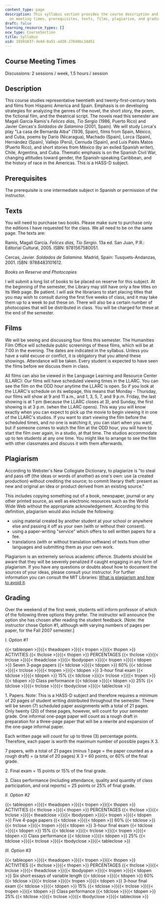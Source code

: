```yaml
---
content_type: page
description: This syllabus section provides the course description and information
  on meeting times, prerequisites, texts, films, plagiarism, and grading.
draft: false
learning_resource_types: []
ocw_type: CourseSection
title: Syllabus
uid: 16591637-3e4d-0a51-ad28-27640bc18d51
---
```

## Course Meeting Times

Discussions: 2 sessions / week, 1.5 hours / session

## Description

This course studies representative twentieth and twenty-first-century texts and films from Hispanic America and Spain. Emphasis is on developing strategies for analyzing the genres of the novel, the short story, the poem, the fictional film, and the theatrical script. The novels read this semester are Magali García Ramis's *Felices días, Tío Sergio* (1986, Puerto Rico) and Javier Cercas's *Soldados de Salamina* (2001, Spain). We will study Lorca's play "La casa de Bernarda Alba" (1936, Spain), films from Spain, México, and Cuba, poems by Darío (Nicaragua), Machado (Spain), Lorca (Spain), Hernández (Spain), Vallejo (Perú), Cernuda (Spain), and Luis Palés Matos (Puerto Rico), and short stories from México (by an exiled Spanish writer), Chile, Argentina, and Cuba. Thematic emphasis is on the Spanish Civil War, changing attitudes toward gender, the Spanish-speaking Caribbean, and the history of race in the Americas. This is a HASS-D subject.

## Prerequisites

The prerequisite is one intermediate subject in Spanish or permission of the instructor.

## Texts

You will need to purchase two books. Please make sure to purchase only the editions I have requested for the class. We all need to be on the same page. The texts are:

Ramis, Magali García. *Felices días, Tío Sergio*. 13a ed. San Juan, P.R.: Editorial Cultural, 2005. ISBN: 9781567580051.

Cercas, Javier. *Soldados de Salamina*. Madrid, Spain: Tusquets-Andanzas, 2001. ISBN: 9788483101612.

*Books on Reserve and Photocopies*

I will submit a long list of books to be placed on reserve for this subject. At the beginning of the semester, the Library may still have only a few titles on its Web page. Be patient. I will ask the librarians to start placing titles that you may wish to consult during the first five weeks of class, and it may take them up to a week to put these on. There will also be a certain number of photocopies that will be distributed in class. You will be charged for these at the end of the semester.

## Films

We will be seeing and discussing four films this semester. The Humanities Film Office will schedule public screenings of these films, which will be at 7:00 in the evening. The dates are indicated in the syllabus. Unless you have a valid excuse or conflict, it is obligatory that you attend these showings. Attendance will be taken. Every student is expected to have seen the films before we discuss them in class.

All films can also be viewed in the Language Learning and Resource Center (LLARC): Our films will have scheduled viewing times in the LLARC. You can see the film on the ODD hour anytime the LLARC is open. So if you look at the LLARC's schedule on its webpage, this means that Monday - Thursday, our films will show at 9 and 11 a.m., and 1, 3, 5, 7, and 9 p.m. Friday, the last showing is at 1 pm (because the LLARC closes at 3), and Sunday, the first showing is at 3 p.m. (when the LLARC opens). This way you will know exactly when you can expect to pick up the movie to begin viewing it in one of the LLARC's studios. If you want to start viewing the film before the scheduled times, and no one is watching it, you can start when you want, but if someone comes to watch the film at the ODD hour, you will have to start the film over again, in a studio, at that time. The studios accommodate up to ten students at any one time. You might like to arrange to see the film with other classmates and discuss it with them afterwards.

## Plagiarism

According to Webster's New Collegiate Dictionary, to plagiarize is "to steal and pass off (the ideas or words of another) as one's own: use (a created production) without crediting the source; to commit literary theft: present as new and original an idea or product derived from an existing source."

This includes copying something out of a book, newspaper, journal or any other printed source, as well as electronic resources such as the World Wide Web without the appropriate acknowledgement. According to this definition, plagiarism would also include the following:

- using material created by another student at your school or anywhere else and passing it off as your own (with or without their consent).
- using a paper-writing "service" which offers to sell written papers for a fee.
- translations (with or without translation software) of texts from other languages and submitting them as your own work.

Plagiarism is an extremely serious academic offence. Students should be aware that they will be severely penalized if caught engaging in any form of plagiarism. If you have any questions or doubts about how to document the sources of your ideas, please consult your instructor. For further information you can consult the MIT Libraries: [What is plagiarism and how to avoid it](http://libguides.mit.edu/content.php?pid=80743&sid=598642#1885811).

## Grading

Over the weekend of the first week, students will inform professor of which of the following three options they prefer. The instructor will announce the option she has chosen after reading the student feedback. \[Note: the instructor chose Option #1, although with varying numbers of pages per paper, for the Fall 2007 semester.\]

*I. Option #1*

{{< tableopen >}}{{< theadopen >}}{{< tropen >}}{{< thopen >}}
ACTIVITIES
{{< thclose >}}{{< thopen >}}
PERCENTAGES
{{< thclose >}}{{< trclose >}}{{< theadclose >}}{{< tbodyopen >}}{{< tropen >}}{{< tdopen >}}
Seven 3-page papers
{{< tdclose >}}{{< tdopen >}}
60%
{{< tdclose >}}{{< trclose >}}{{< tropen >}}{{< tdopen >}}
3-hour final exam
{{< tdclose >}}{{< tdopen >}}
15%
{{< tdclose >}}{{< trclose >}}{{< tropen >}}{{< tdopen >}}
Class performance
{{< tdclose >}}{{< tdopen >}}
25%
{{< tdclose >}}{{< trclose >}}{{< tbodyclose >}}{{< tableclose >}}

1\. Papers. Note: This is a HASS-D subject and therefore requires a minimum of 20 pages of student writing distributed throughout the semester. There will be seven (7) scheduled paper assignments with a total of 21 pages. Only twenty (20) of these pages, however, will count for your semester grade. One informal one-page paper will count as a rough draft in preparation for a three-page paper that will be a rewrite and expansion of the one-page informal paper.

Each written page will count for up to three (3) percentage points. Therefore, each paper is worth the maximum number of possible pages X 3.

7 papers, with a total of 21 pages (minus 1 page = the paper counted as a rough draft) = (a total of 20 pages) X 3 = 60 points, or 60% of the final grade.

2\. Final exam = 15 points or 15% of the final grade.

3\. Class performance (including attendance, quality and quantity of class participation, and oral reports) = 25 points or 25% of final grade.

*II. Option #2*

{{< tableopen >}}{{< theadopen >}}{{< tropen >}}{{< thopen >}}
ACTIVITIES
{{< thclose >}}{{< thopen >}}
PERCENTAGES
{{< thclose >}}{{< trclose >}}{{< theadclose >}}{{< tbodyopen >}}{{< tropen >}}{{< tdopen >}}
Five 4-page papers
{{< tdclose >}}{{< tdopen >}}
60%
{{< tdclose >}}{{< trclose >}}{{< tropen >}}{{< tdopen >}}
3-hour final exam
{{< tdclose >}}{{< tdopen >}}
15%
{{< tdclose >}}{{< trclose >}}{{< tropen >}}{{< tdopen >}}
Class performance
{{< tdclose >}}{{< tdopen >}}
25%
{{< tdclose >}}{{< trclose >}}{{< tbodyclose >}}{{< tableclose >}}

*III. Option #3*

{{< tableopen >}}{{< theadopen >}}{{< tropen >}}{{< thopen >}}
ACTIVITIES
{{< thclose >}}{{< thopen >}}
PERCENTAGES
{{< thclose >}}{{< trclose >}}{{< theadclose >}}{{< tbodyopen >}}{{< tropen >}}{{< tdopen >}}
Six short essays of variable length
{{< tdclose >}}{{< tdopen >}}
60%
{{< tdclose >}}{{< trclose >}}{{< tropen >}}{{< tdopen >}}
3-hour final exam
{{< tdclose >}}{{< tdopen >}}
15%
{{< tdclose >}}{{< trclose >}}{{< tropen >}}{{< tdopen >}}
Class performance
{{< tdclose >}}{{< tdopen >}}
25%
{{< tdclose >}}{{< trclose >}}{{< tbodyclose >}}{{< tableclose >}}